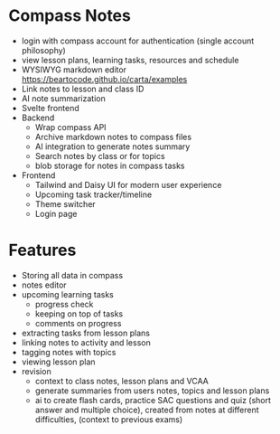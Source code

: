 # Compass Notes
- login with compass account for authentication (single account philosophy)
- view lesson plans, learning tasks, resources and schedule
- WYSIWYG markdown editor https://beartocode.github.io/carta/examples
- Link notes to lesson and class ID
- AI note summarization
- Svelte frontend
- Backend
	- Wrap compass API
	- Archive markdown notes to compass files
	- AI integration to generate notes summary
	- Search notes by class or for topics
	- blob storage for notes in compass tasks
- Frontend
	- Tailwind and Daisy UI for modern user experience
	- Upcoming task tracker/timeline
	- Theme switcher
	- Login page

# Features
- Storing all data in compass
- notes editor
- upcoming learning tasks
	- progress check
	- keeping on top of tasks
	- comments on progress
- extracting tasks from lesson plans
- linking notes to activity and lesson
- tagging notes with topics
- viewing lesson plan
- revision
	- context to class notes, lesson plans and VCAA
	- generate summaries from users notes, topics and lesson plans
	- ai to create flash cards, practice SAC questions and quiz (short answer and multiple choice), created from notes at different difficulties, (context to previous exams)